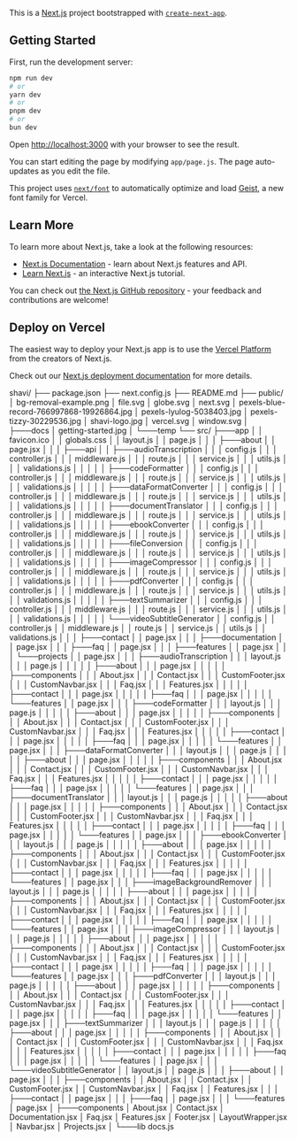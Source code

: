 This is a [Next.js](https://nextjs.org) project bootstrapped with [`create-next-app`](https://github.com/vercel/next.js/tree/canary/packages/create-next-app).

## Getting Started

First, run the development server:

```bash
npm run dev
# or
yarn dev
# or
pnpm dev
# or
bun dev
```

Open [http://localhost:3000](http://localhost:3000) with your browser to see the result.

You can start editing the page by modifying `app/page.js`. The page auto-updates as you edit the file.

This project uses [`next/font`](https://nextjs.org/docs/app/building-your-application/optimizing/fonts) to automatically optimize and load [Geist](https://vercel.com/font), a new font family for Vercel.

## Learn More

To learn more about Next.js, take a look at the following resources:

- [Next.js Documentation](https://nextjs.org/docs) - learn about Next.js features and API.
- [Learn Next.js](https://nextjs.org/learn) - an interactive Next.js tutorial.

You can check out [the Next.js GitHub repository](https://github.com/vercel/next.js) - your feedback and contributions are welcome!

## Deploy on Vercel

The easiest way to deploy your Next.js app is to use the [Vercel Platform](https://vercel.com/new?utm_medium=default-template&filter=next.js&utm_source=create-next-app&utm_campaign=create-next-app-readme) from the creators of Next.js.

Check out our [Next.js deployment documentation](https://nextjs.org/docs/app/building-your-application/deploying) for more details.

shavi/
├── package.json
├── next.config.js
├── README.md
├── public/
│ bg-removal-example.png
│ file.svg
│ globe.svg
│ next.svg
│ pexels-blue-record-766997868-19926864.jpg
│ pexels-lyulog-5038403.jpg
│ pexels-tizzy-30229536.jpg
│ shavi-logo.jpg
│ vercel.svg
│ window.svg
│
├───docs
│ getting-started.jpg
│
└───temp
└── src/
├───app
│ │ favicon.ico
│ │ globals.css
│ │ layout.js
│ │ page.js
│ │
│ ├───about
│ │ page.jsx
│ │
│ ├───api
│ │ ├───audioTranscription
│ │ │ config.js
│ │ │ controller.js
│ │ │ middleware.js
│ │ │ route.js
│ │ │ service.js
│ │ │ utils.js
│ │ │ validations.js
│ │ │
│ │ ├───codeFormatter
│ │ │ config.js
│ │ │ controller.js
│ │ │ middleware.js
│ │ │ route.js
│ │ │ service.js
│ │ │ utils.js
│ │ │ validations.js
│ │ │
│ │ ├───dataFormatConverter
│ │ │ config.js
│ │ │ controller.js
│ │ │ middleware.js
│ │ │ route.js
│ │ │ service.js
│ │ │ utils.js
│ │ │ validations.js
│ │ │
│ │ ├───documentTranslator
│ │ │ config.js
│ │ │ controller.js
│ │ │ middleware.js
│ │ │ route.js
│ │ │ service.js
│ │ │ utils.js
│ │ │ validations.js
│ │ │
│ │ ├───ebookConverter
│ │ │ config.js
│ │ │ controller.js
│ │ │ middleware.js
│ │ │ route.js
│ │ │ service.js
│ │ │ utils.js
│ │ │ validations.js
│ │ │
│ │ ├───fileConversion
│ │ │ config.js
│ │ │ controller.js
│ │ │ middleware.js
│ │ │ route.js
│ │ │ service.js
│ │ │ utils.js
│ │ │ validations.js
│ │ │
│ │ ├───imageCompressor
│ │ │ config.js
│ │ │ controller.js
│ │ │ middleware.js
│ │ │ route.js
│ │ │ service.js
│ │ │ utils.js
│ │ │ validations.js
│ │ │
│ │ ├───pdfConverter
│ │ │ config.js
│ │ │ controller.js
│ │ │ middleware.js
│ │ │ route.js
│ │ │ service.js
│ │ │ utils.js
│ │ │ validations.js
│ │ │
│ │ ├───textSummarizer
│ │ │ config.js
│ │ │ controller.js
│ │ │ middleware.js
│ │ │ route.js
│ │ │ service.js
│ │ │ utils.js
│ │ │ validations.js
│ │ │
│ │ └───videoSubtitleGenerator
│ │ config.js
│ │ controller.js
│ │ middleware.js
│ │ route.js
│ │ service.js
│ │ utils.js
│ │ validations.js
│ │
│ ├───contact
│ │ page.jsx
│ │
│ ├───documentation
│ │ page.jsx
│ │
│ ├───faq
│ │ page.jsx
│ │
│ ├───features
│ │ page.jsx
│ │
│ └───projects
│ │ page.jsx
│ │
│ ├───audioTranscription
│ │ │ layout.js
│ │ │ page.js
│ │ │
│ │ ├───about
│ │ │ page.jsx
│ │ │
│ │ ├───components
│ │ │ About.jsx
│ │ │ Contact.jsx
│ │ │ CustomFooter.jsx
│ │ │ CustomNavbar.jsx
│ │ │ Faq.jsx
│ │ │ Features.jsx
│ │ │
│ │ ├───contact
│ │ │ page.jsx
│ │ │
│ │ ├───faq
│ │ │ page.jsx
│ │ │
│ │ └───features
│ │ page.jsx
│ │
│ ├───codeFormatter
│ │ │ layout.js
│ │ │ page.js
│ │ │
│ │ ├───about
│ │ │ page.jsx
│ │ │
│ │ ├───components
│ │ │ About.jsx
│ │ │ Contact.jsx
│ │ │ CustomFooter.jsx
│ │ │ CustomNavbar.jsx
│ │ │ Faq.jsx
│ │ │ Features.jsx
│ │ │
│ │ ├───contact
│ │ │ page.jsx
│ │ │
│ │ ├───faq
│ │ │ page.jsx
│ │ │
│ │ └───features
│ │ page.jsx
│ │
│ ├───dataFormatConverter
│ │ │ layout.js
│ │ │ page.js
│ │ │
│ │ ├───about
│ │ │ page.jsx
│ │ │
│ │ ├───components
│ │ │ About.jsx
│ │ │ Contact.jsx
│ │ │ CustomFooter.jsx
│ │ │ CustomNavbar.jsx
│ │ │ Faq.jsx
│ │ │ Features.jsx
│ │ │
│ │ ├───contact
│ │ │ page.jsx
│ │ │
│ │ ├───faq
│ │ │ page.jsx
│ │ │
│ │ └───features
│ │ page.jsx
│ │
│ ├───documentTranslator
│ │ │ layout.js
│ │ │ page.js
│ │ │
│ │ ├───about
│ │ │ page.jsx
│ │ │
│ │ ├───components
│ │ │ About.jsx
│ │ │ Contact.jsx
│ │ │ CustomFooter.jsx
│ │ │ CustomNavbar.jsx
│ │ │ Faq.jsx
│ │ │ Features.jsx
│ │ │
│ │ ├───contact
│ │ │ page.jsx
│ │ │
│ │ ├───faq
│ │ │ page.jsx
│ │ │
│ │ └───features
│ │ page.jsx
│ │
│ ├───ebookConverter
│ │ │ layout.js
│ │ │ page.js
│ │ │
│ │ ├───about
│ │ │ page.jsx
│ │ │
│ │ ├───components
│ │ │ About.jsx
│ │ │ Contact.jsx
│ │ │ CustomFooter.jsx
│ │ │ CustomNavbar.jsx
│ │ │ Faq.jsx
│ │ │ Features.jsx
│ │ │
│ │ ├───contact
│ │ │ page.jsx
│ │ │
│ │ ├───faq
│ │ │ page.jsx
│ │ │
│ │ └───features
│ │ page.jsx
│ │
│ ├───imageBackgroundRemover
│ │ │ layout.js
│ │ │ page.js
│ │ │
│ │ ├───about
│ │ │ page.jsx
│ │ │
│ │ ├───components
│ │ │ About.jsx
│ │ │ Contact.jsx
│ │ │ CustomFooter.jsx
│ │ │ CustomNavbar.jsx
│ │ │ Faq.jsx
│ │ │ Features.jsx
│ │ │
│ │ ├───contact
│ │ │ page.jsx
│ │ │
│ │ ├───faq
│ │ │ page.jsx
│ │ │
│ │ └───features
│ │ page.jsx
│ │
│ ├───imageCompressor
│ │ │ layout.js
│ │ │ page.js
│ │ │
│ │ ├───about
│ │ │ page.jsx
│ │ │
│ │ ├───components
│ │ │ About.jsx
│ │ │ Contact.jsx
│ │ │ CustomFooter.jsx
│ │ │ CustomNavbar.jsx
│ │ │ Faq.jsx
│ │ │ Features.jsx
│ │ │
│ │ ├───contact
│ │ │ page.jsx
│ │ │
│ │ ├───faq
│ │ │ page.jsx
│ │ │
│ │ └───features
│ │ page.jsx
│ │
│ ├───pdfConverter
│ │ │ layout.js
│ │ │ page.js
│ │ │
│ │ ├───about
│ │ │ page.jsx
│ │ │
│ │ ├───components
│ │ │ About.jsx
│ │ │ Contact.jsx
│ │ │ CustomFooter.jsx
│ │ │ CustomNavbar.jsx
│ │ │ Faq.jsx
│ │ │ Features.jsx
│ │ │
│ │ ├───contact
│ │ │ page.jsx
│ │ │
│ │ ├───faq
│ │ │ page.jsx
│ │ │
│ │ └───features
│ │ page.jsx
│ │
│ ├───textSummarizer
│ │ │ layout.js
│ │ │ page.js
│ │ │
│ │ ├───about
│ │ │ page.jsx
│ │ │
│ │ ├───components
│ │ │ About.jsx
│ │ │ Contact.jsx
│ │ │ CustomFooter.jsx
│ │ │ CustomNavbar.jsx
│ │ │ Faq.jsx
│ │ │ Features.jsx
│ │ │
│ │ ├───contact
│ │ │ page.jsx
│ │ │
│ │ ├───faq
│ │ │ page.jsx
│ │ │
│ │ └───features
│ │ page.jsx
│ │
│ └───videoSubtitleGenerator
│ │ layout.js
│ │ page.js
│ │
│ ├───about
│ │ page.jsx
│ │
│ ├───components
│ │ About.jsx
│ │ Contact.jsx
│ │ CustomFooter.jsx
│ │ CustomNavbar.jsx
│ │ Faq.jsx
│ │ Features.jsx
│ │
│ ├───contact
│ │ page.jsx
│ │
│ ├───faq
│ │ page.jsx
│ │
│ └───features
│ page.jsx
│
├───components
│ About.jsx
│ Contact.jsx
│ Documentation.jsx
│ Faq.jsx
│ Features.jsx
│ Footer.jsx
│ LayoutWrapper.jsx
│ Navbar.jsx
│ Projects.jsx
│
└───lib
docs.js
